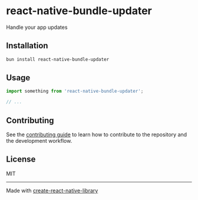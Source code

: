 # react-native-bundle-updater

Handle your app updates

## Installation

```sh
bun install react-native-bundle-updater
```

## Usage

```js
import something from 'react-native-bundle-updater';

// ...

```

## Contributing

See the [contributing guide](CONTRIBUTING.md) to learn how to contribute to the repository and the development workflow.

## License

MIT

---

Made with [create-react-native-library](https://github.com/callstack/react-native-builder-bob)
